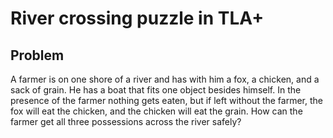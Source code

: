 # River crossing puzzle in TLA+

## Problem

A farmer is on one shore of a river and has with him a fox, a chicken, and a
sack of grain. He has a boat that fits one object besides himself. In the
presence of the farmer nothing gets eaten, but if left without the farmer, the
fox will eat the chicken, and the chicken will eat the grain. How can the farmer
get all three possessions across the river safely?
